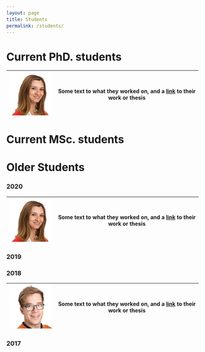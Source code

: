 ```yaml
---
layout: page
title: Students
permalink: /students/
---
```


# Current PhD. students

<img src="_images/milica.jpg" alt="drawing" width="150"/> | Some text to what they worked on, and a [link](https://duckduckgo.com) to their work or thesis
--|-------------------

# Current MSc. students


# Older Students




### 2020

<img src="_images/milica.jpg" alt="drawing" width="150"/> | Some text to what they worked on, and a [link](https://duckduckgo.com) to their work or thesis
--|-------------------

### 2019

### 2018
<img src="_images/sivert.png" alt="drawing" width="150"/> | Some text to what they worked on, and a [link](https://duckduckgo.com) to their work or thesis
--|-------------------

### 2017

